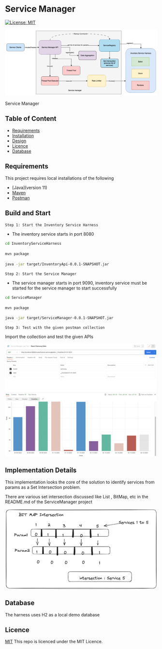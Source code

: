 # Service Manager

[![License: MIT](https://img.shields.io/badge/License-MIT-green.svg)](https://opensource.org/licenses/MIT)

![cover](https://github.com/deepakrkris/samplespring/blob/main/docs/ServiceManagerUsecase.png?raw=true)

Service Manager

## Table of Content

- [Requirements](#Requirements)
- [Installation](#installation)
- [Design](#Design)
- [Licence](#Licence)
- [Database](#Database)

## Requirements

This project requires local installations of the following

- [Java](version 11)
- [Maven](https://maven.apache.org/install.html)
- [Postman](https://www.postman.com/home)

## Build and Start

`Step 1: Start the Inventory Service Harness`

- The inventory service starts in port 8080

```bash
cd InventoryServiceHarness

mvn package

java -jar target/InventoryApi-0.0.1-SNAPSHOT.jar
```

`Step 2: Start the Service Manager`

- The service manager starts in port 9090, inventory service must be started for the service manager to start successfully

```bash
cd ServiceManager

mvn package

java -jar target/ServiceManager-0.0.1-SNAPSHOT.jar
```

`Step 3: Test with the given postman collection`

Import the collection and test the given APIs

![PostmanTest](https://github.com/deepakrkris/samplespring/blob/main/docs/Postman_Test.png?raw=true)

## Implementation Details

This implementation looks the core of the solution to identify services from params as a Set Intersection problem.

There are various set intersection discussed like List , BitMap, etc in the README.md of the ServiceManager project

![Design](https://github.com/deepakrkris/samplespring/blob/main/docs/ServiceManager_BitMap_Intersection.png?raw=true)

## Database

The harness uses H2 as a local demo database

## Licence

[MIT](/LICENCE)
This repo is licenced under the MIT Licence.
